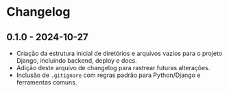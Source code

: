 # Changelog

## 0.1.0 - 2024-10-27
- Criação da estrutura inicial de diretórios e arquivos vazios para o projeto Django, incluindo backend, deploy e docs.
- Adição deste arquivo de changelog para rastrear futuras alterações.
- Inclusão de `.gitignore` com regras padrão para Python/Django e ferramentas comuns.
